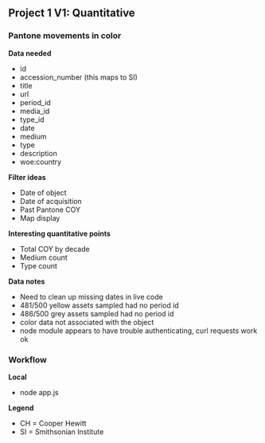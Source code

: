 ## Project 1 V1: Quantitative
### Pantone movements in color



**Data needed**
- id
- accession_number (this maps to SI)
- title
- url
- period_id
- media_id
- type_id
- date
- medium
- type
- description
- woe:country

**Filter ideas**
- Date of object
- Date of acquisition
- Past Pantone COY
- Map display

**Interesting quantitative points**
- Total COY by decade
- Medium count
- Type count

**Data notes**
- Need to clean up missing dates in live code
- 481/500 yellow assets sampled had no period id
- 486/500 grey assets sampled had no period id
- color data not associated with the object
- node module appears to have trouble authenticating, curl requests work ok


### Workflow


**Local**
- node app.js

**Legend**
- CH = Cooper Hewitt
- SI = Smithsonian Institute